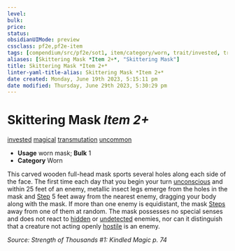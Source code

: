 ```yaml
---
level:
bulk:
price:
status:
obsidianUIMode: preview
cssclass: pf2e,pf2e-item
tags: [compendium/src/pf2e/sot1, item/category/worn, trait/invested, trait/magical, trait/transmutation, trait/uncommon]
aliases: [Skittering Mask *Item 2+*, "Skittering Mask"]
title: Skittering Mask *Item 2+*
linter-yaml-title-alias: Skittering Mask *Item 2+*
date created: Monday, June 19th 2023, 5:15:11 pm
date modified: Thursday, June 29th 2023, 5:30:29 pm
---
```


# Skittering Mask *Item 2+*

[invested](rules/traits/invested.md) [magical](rules/traits/magical.md) [transmutation](rules/traits/transmutation.md) [uncommon](rules/traits/uncommon.md)  

- **Usage** worn mask; **Bulk** 1
- **Category** Worn

This carved wooden full-head mask sports several holes along each side of the face. The first time each day that you begin your turn [unconscious](rules/conditions.md#Unconscious) and within 25 feet of an enemy, metallic insect legs emerge from the holes in the mask and [Step](rules/actions/step.md) 5 feet away from the nearest enemy, dragging your body along with the mask. If more than one enemy is equidistant, the mask [Steps](rules/actions/step.md) away from one of them at random. The mask possesses no special senses and does not react to [hidden](rules/conditions.md#Hidden) or [undetected](rules/conditions.md#Undetected) enemies, nor can it distinguish that a creature not acting openly [hostile](rules/conditions.md#Hostile) is an enemy.

*Source: Strength of Thousands #1: Kindled Magic p. 74*
